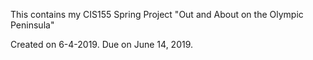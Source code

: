 This contains my CIS155 Spring Project "Out and About on the Olympic Peninsula"

Created on 6-4-2019.
Due on June 14, 2019.
